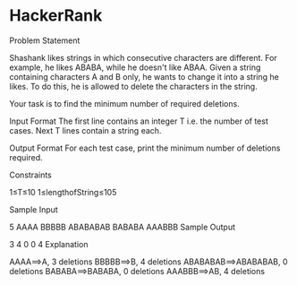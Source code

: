 # HackerRank
Problem Statement

Shashank likes strings in which consecutive characters are different. For example, he likes ABABA, while he doesn't like ABAA. Given a string containing characters A and B only, he wants to change it into a string he likes. To do this, he is allowed to delete the characters in the string.

Your task is to find the minimum number of required deletions.

Input Format 
The first line contains an integer T i.e. the number of test cases. 
Next T lines contain a string each.

Output Format 
For each test case, print the minimum number of deletions required.

Constraints

1≤T≤10 
1≤lengthofString≤105 

Sample Input

5
AAAA
BBBBB
ABABABAB
BABABA
AAABBB
Sample Output

3
4
0
0
4
Explanation

AAAA⟹A, 3 deletions
BBBBB⟹B, 4 deletions
ABABABAB⟹ABABABAB, 0 deletions
BABABA⟹BABABA, 0 deletions
AAABBB⟹AB, 4 deletions
